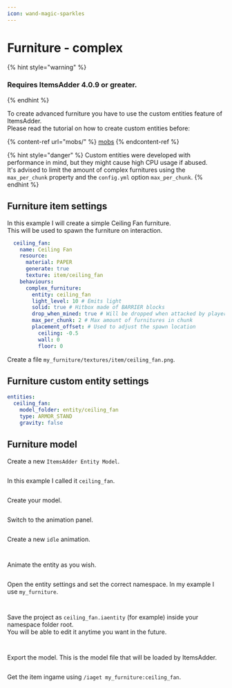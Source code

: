 ```yaml
---
icon: wand-magic-sparkles
---
```


# Furniture - complex

{% hint style="warning" %}
### Requires **ItemsAdder 4.0.9** or greater.
{% endhint %}

To create advanced furniture you have to use the custom entities feature of ItemsAdder.\
Please read the tutorial on how to create custom entities before:

{% content-ref url="mobs/" %}
[mobs](mobs/)
{% endcontent-ref %}

{% hint style="danger" %}
Custom entities were developed with performance in mind, but they might cause high CPU usage if abused.\
It's advised to limit the amount of complex furnitures using the `max_per_chunk` property and the `config.yml` option `max_per_chunk`.
{% endhint %}

## Furniture item settings

In this example I will create a simple Ceiling Fan furniture.\
This will be used to spawn the furniture on interaction.

```yaml
  ceiling_fan:
    name: Ceiling Fan
    resource:
      material: PAPER
      generate: true
      texture: item/ceiling_fan
    behaviours:
      complex_furniture:
        entity: ceiling_fan
        light_level: 10 # Emits light
        solid: true # Hitbox made of BARRIER blocks
        drop_when_mined: true # Will be dropped when attacked by player
        max_per_chunk: 2 # Max amount of furnitures in chunk
        placement_offset: # Used to adjust the spawn location
          ceiling: -0.5
          wall: 0
          floor: 0
```

Create a file `my_furniture/textures/item/ceiling_fan.png`.

## Furniture custom entity settings

```yaml
entities:
  ceiling_fan:
    model_folder: entity/ceiling_fan
    type: ARMOR_STAND
    gravity: false
```

## Furniture model

Create a new `ItemsAdder Entity Model`.

<figure><img src="../../.gitbook/assets/image (3) (1).png" alt=""><figcaption></figcaption></figure>

In this example I called it `ceiling_fan`.

<figure><img src="../../.gitbook/assets/image (1) (1) (1).png" alt=""><figcaption></figcaption></figure>

Create your model.

<figure><img src="../../.gitbook/assets/image (13).png" alt=""><figcaption></figcaption></figure>



Switch to the animation panel.&#x20;

<figure><img src="../../.gitbook/assets/image (14).png" alt=""><figcaption></figcaption></figure>

Create a new `idle` animation.

<figure><img src="../../.gitbook/assets/image (15).png" alt=""><figcaption></figcaption></figure>

<figure><img src="../../.gitbook/assets/image (5) (1).png" alt=""><figcaption></figcaption></figure>

Animate the entity as you wish.

<figure><img src="../../.gitbook/assets/image (16).png" alt=""><figcaption></figcaption></figure>

Open the entity settings and set the correct namespace. In my example I use `my_furniture`.

<figure><img src="../../.gitbook/assets/image (7).png" alt=""><figcaption></figcaption></figure>

<figure><img src="../../.gitbook/assets/image (12).png" alt=""><figcaption></figcaption></figure>

Save the project as `ceiling_fan.iaentity`  (for example) inside your namespace folder root.\
You will be able to edit it anytime you want in the future.



<figure><img src="../../.gitbook/assets/image (9).png" alt=""><figcaption></figcaption></figure>

<figure><img src="../../.gitbook/assets/image (10).png" alt=""><figcaption></figcaption></figure>

Export the model. This is the model file that will be loaded by ItemsAdder.

<figure><img src="../../.gitbook/assets/image (11).png" alt=""><figcaption></figcaption></figure>

Get the item ingame using `/iaget my_furniture:ceiling_fan`.

<figure><img src="../../.gitbook/assets/ezgif-4f55fae1f8968a (1).gif" alt=""><figcaption></figcaption></figure>

